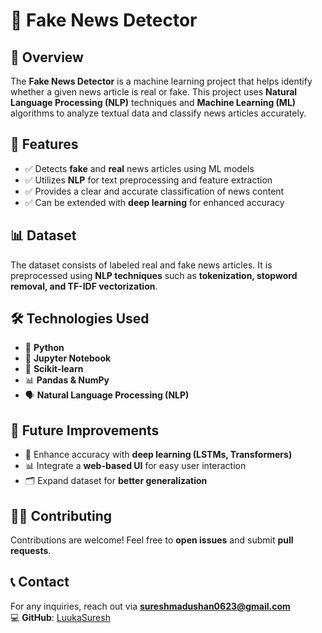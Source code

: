 # 📰 Fake News Detector

## 📌 Overview
The **Fake News Detector** is a machine learning project that helps identify whether a given news article is real or fake. This project uses **Natural Language Processing (NLP)** techniques and **Machine Learning (ML)** algorithms to analyze textual data and classify news articles accurately.

## 🚀 Features
- ✅ Detects **fake** and **real** news articles using ML models
- ✅ Utilizes **NLP** for text preprocessing and feature extraction
- ✅ Provides a clear and accurate classification of news content
- ✅ Can be extended with **deep learning** for enhanced accuracy

## 📊 Dataset
The dataset consists of labeled real and fake news articles. It is preprocessed using **NLP techniques** such as **tokenization, stopword removal, and TF-IDF vectorization**.

## 🛠️ Technologies Used
- 🐍 **Python**
- 📒 **Jupyter Notebook**
- 🤖 **Scikit-learn**
- 📊 **Pandas & NumPy**
- 🗣️ **Natural Language Processing (NLP)**

## 📌 Future Improvements
- 🚀 Enhance accuracy with **deep learning (LSTMs, Transformers)**
- 📊 Integrate a **web-based UI** for easy user interaction
- 🗂️ Expand dataset for **better generalization**

## 👨‍💻 Contributing
Contributions are welcome! Feel free to **open issues** and submit **pull requests**.

## 📞 Contact
For any inquiries, reach out via **[sureshmadushan0623@gmail.com](mailto:sureshmadushan0623@gmail.com)**  
💻 **GitHub**: [LuukaSuresh](https://github.com/your-username)

